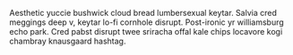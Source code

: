 Aesthetic yuccie bushwick cloud bread lumbersexual keytar. Salvia cred meggings deep v, keytar lo-fi cornhole disrupt. Post-ironic yr williamsburg echo park. Cred pabst disrupt twee sriracha offal kale chips locavore kogi chambray knausgaard hashtag.